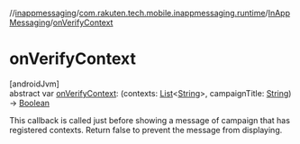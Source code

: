 //[inappmessaging](../../../index.md)/[com.rakuten.tech.mobile.inappmessaging.runtime](../index.md)/[InAppMessaging](index.md)/[onVerifyContext](on-verify-context.md)

# onVerifyContext

[androidJvm]\
abstract var [onVerifyContext](on-verify-context.md): (contexts: [List](https://kotlinlang.org/api/latest/jvm/stdlib/kotlin.collections/-list/index.html)&lt;[String](https://kotlinlang.org/api/latest/jvm/stdlib/kotlin/-string/index.html)&gt;, campaignTitle: [String](https://kotlinlang.org/api/latest/jvm/stdlib/kotlin/-string/index.html)) -&gt; [Boolean](https://kotlinlang.org/api/latest/jvm/stdlib/kotlin/-boolean/index.html)

This callback is called just before showing a message of campaign that has registered contexts. Return false to prevent the message from displaying.
